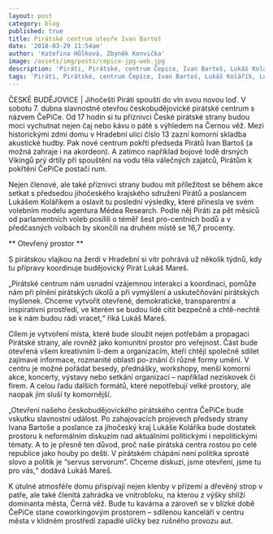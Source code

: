 ```yaml
---
layout: post
category: blog
published: true
title: Pirátské centrum otevře Ivan Bartoš
date: '2018-03-29 11:54am'
author: 'Kateřina Hůlková, Zbyněk Konvička'
image: /assets/img/posts/cepice-jpg-web.jpg
description: 'Piráti, Pirátské, centrum Čepice, Ivan Bartoš, Lukáš Kolářík, Lukáš Mareš'
tags: 'Piráti, Pirátské, centrum Čepice, Ivan Bartoš, Lukáš Kolářík, Lukáš Mareš'
---
```

ČESKÉ BUDĚJOVICE | Jihočeští Piráti spouští do vln svou novou loď. V sobotu 7. dubna slavnostně otevřou českobudějovické pirátské centrum s názvem ČePiCe. Od 17 hodin si tu příznivci České pirátské strany budou moci vychutnat nejen čaj nebo kávu o páté s výhledem na Černou věž. Mezi historickými zdmi domu v Hradební ulici číslo 13 zazní komorní skladba akustické hudby. Pak nové centrum pokřtí předseda Pirátů Ivan Bartoš (a možná zahraje i na akordeon). A zatímco například bojové lodě drsných Vikingů prý drtily při spouštění na vodu těla válečných zajatců, Pirátům k pokřtění ČePiCe postačí rum.

Nejen členové, ale také příznivci strany budou mít příležitost se během akce setkat s předsedou jihočeského krajského sdružení Pirátů a poslancem Lukášem Koláříkem a oslavit tu poslední výsledky, které přinesla ve svém volebním modelu agentura Médea Research. Podle něj Piráti za pět měsíců od parlamentních voleb posílili o téměř šest pro-centních bodů a v předčasných volbách by skončili na druhém místě se 16,7 procenty.

**Otevřený prostor**

S pirátskou vlajkou na žerdi v Hradební si vítr pohrává už několik týdnů, kdy tu přípravy koordinuje budějovický Pirát Lukáš Mareš.

„Pirátské centrum nám usnadní vzájemnou interakci a koordinaci, pomůže nám při plnění pirátských úkolů a při vymýšlení a uskutečňování pirátských myšlenek. Chceme vytvořit otevřené, demokratické, transparentní a inspirativní prostředí, ve kterém se budou lidé cítit bezpečně a chtě-nechtě se k nám budou rádi vracet,“ říká Lukáš Mareš.

Cílem je vytvoření místa, které bude sloužit nejen potřebám a propagaci Pirátské strany, ale rovněž jako komunitní prostor pro veřejnost. Část bude otevřená všem kreativním li-dem a organizacím, kteří chtějí společně sdílet zajímavé informace, rozmanité oblasti po-znání či různé formy umění. V centru je možné pořádat besedy, přednášky, workshopy, menší komorní akce, koncerty, výstavy nebo setkání organizací – například neziskovek či firem. A celou řadu dalších formátů, které nepotřebují velké prostory, ale naopak jim sluší ty komornější.

„Otevření našeho českobudějovického pirátského centra ČePiCe bude vskutku slavnostní událost. Po zahajovacích projevech předsedy strany Ivana Bartoše a poslance za jihočeský kraj Lukáše Koláříka bude dostatek prostoru k neformálním diskuzím nad aktuálními politickými i nepolitickými tématy. A to je přesně ten důvod, proč naše pirátská centra rostou po celé republice jako houby po dešti. V pirátském chápání není politika sprosté slovo a politik je “servus servorum”. Chceme diskuzi, jsme otevření, jsme tu pro vás,“ dodává Lukáš Mareš.

K útulné atmosféře domu přispívají nejen klenby v přízemí a dřevěný strop v patře, ale také členitá zahrádka ve vnitrobloku, na kterou z výšky shlíží dominanta města, Černá věž. Bude tu kavárna a zároveň se v blízké době ČePiCe stane coworkingovým prostorem – sdílenou kanceláří v centru města v klidném prostředí zapadlé uličky bez rušného provozu aut.
